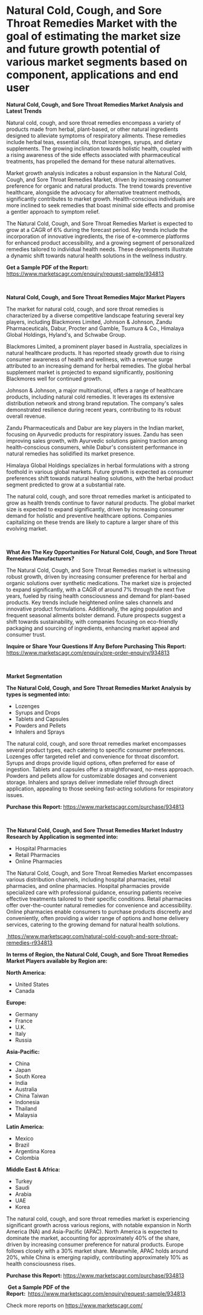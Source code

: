 <p><h1>Natural Cold, Cough, and Sore Throat Remedies Market with the goal of estimating the market size and future growth potential of various market segments based on component, applications and end user</h1></p><p><strong>Natural Cold, Cough, and Sore Throat Remedies Market Analysis and Latest Trends</strong></p>
<p><p>Natural cold, cough, and sore throat remedies encompass a variety of products made from herbal, plant-based, or other natural ingredients designed to alleviate symptoms of respiratory ailments. These remedies include herbal teas, essential oils, throat lozenges, syrups, and dietary supplements. The growing inclination towards holistic health, coupled with a rising awareness of the side effects associated with pharmaceutical treatments, has propelled the demand for these natural alternatives.</p><p>Market growth analysis indicates a robust expansion in the Natural Cold, Cough, and Sore Throat Remedies Market, driven by increasing consumer preference for organic and natural products. The trend towards preventive healthcare, alongside the advocacy for alternative treatment methods, significantly contributes to market growth. Health-conscious individuals are more inclined to seek remedies that boast minimal side effects and promise a gentler approach to symptom relief.</p><p>The Natural Cold, Cough, and Sore Throat Remedies Market is expected to grow at a CAGR of 6% during the forecast period. Key trends include the incorporation of innovative ingredients, the rise of e-commerce platforms for enhanced product accessibility, and a growing segment of personalized remedies tailored to individual health needs. These developments illustrate a dynamic shift towards natural health solutions in the wellness industry.</p></p>
<p><strong>Get a Sample PDF of the Report:&nbsp;</strong> <a href="https://www.marketscagr.com/enquiry/request-sample/934813?utm_campaign=2533&utm_medium=2&utm_source=Github&utm_content=ia&utm_term=03032025&utm_id=natural-cold-cough-and-sore-throat-remedies">https://www.marketscagr.com/enquiry/request-sample/934813</a></p>
<p>&nbsp;</p>
<p><strong>Natural Cold, Cough, and Sore Throat Remedies Major Market Players</strong></p>
<p><p>The market for natural cold, cough, and sore throat remedies is characterized by a diverse competitive landscape featuring several key players, including Blackmores Limited, Johnson & Johnson, Zandu Pharmaceuticals, Dabur, Procter and Gamble, Tsumura & Co., Himalaya Global Holdings, Hyland's, and Schwabe Group. </p><p>Blackmores Limited, a prominent player based in Australia, specializes in natural healthcare products. It has reported steady growth due to rising consumer awareness of health and wellness, with a revenue surge attributed to an increasing demand for herbal remedies. The global herbal supplement market is projected to expand significantly, positioning Blackmores well for continued growth.</p><p>Johnson & Johnson, a major multinational, offers a range of healthcare products, including natural cold remedies. It leverages its extensive distribution network and strong brand reputation. The company's sales demonstrated resilience during recent years, contributing to its robust overall revenue.</p><p>Zandu Pharmaceuticals and Dabur are key players in the Indian market, focusing on Ayurvedic products for respiratory issues. Zandu has seen improving sales growth, with Ayurvedic solutions gaining traction among health-conscious consumers, while Dabur's consistent performance in natural remedies has solidified its market presence.</p><p>Himalaya Global Holdings specializes in herbal formulations with a strong foothold in various global markets. Future growth is expected as consumer preferences shift towards natural healing solutions, with the herbal product segment predicted to grow at a substantial rate.</p><p>The natural cold, cough, and sore throat remedies market is anticipated to grow as health trends continue to favor natural products. The global market size is expected to expand significantly, driven by increasing consumer demand for holistic and preventive healthcare options. Companies capitalizing on these trends are likely to capture a larger share of this evolving market.</p></p>
<p>&nbsp;</p>
<p><strong>What Are The Key Opportunities For Natural Cold, Cough, and Sore Throat Remedies Manufacturers?</strong></p>
<p><p>The Natural Cold, Cough, and Sore Throat Remedies market is witnessing robust growth, driven by increasing consumer preference for herbal and organic solutions over synthetic medications. The market size is projected to expand significantly, with a CAGR of around 7% through the next five years, fueled by rising health consciousness and demand for plant-based products. Key trends include heightened online sales channels and innovative product formulations. Additionally, the aging population and frequent seasonal ailments bolster demand. Future prospects suggest a shift towards sustainability, with companies focusing on eco-friendly packaging and sourcing of ingredients, enhancing market appeal and consumer trust.</p></p>
<p><strong>Inquire or Share Your Questions If Any Before Purchasing This Report:</strong> <a href="https://www.marketscagr.com/enquiry/pre-order-enquiry/934813?utm_campaign=2533&utm_medium=2&utm_source=Github&utm_content=ia&utm_term=03032025&utm_id=natural-cold-cough-and-sore-throat-remedies">https://www.marketscagr.com/enquiry/pre-order-enquiry/934813</a></p>
<p>&nbsp;</p>
<p><strong>Market Segmentation</strong></p>
<p><strong>The Natural Cold, Cough, and Sore Throat Remedies Market Analysis by types is segmented into:</strong></p>
<p><ul><li>Lozenges</li><li>Syrups and Drops</li><li>Tablets and Capsules</li><li>Powders and Pellets</li><li>Inhalers and Sprays</li></ul></p>
<p><p>The natural cold, cough, and sore throat remedies market encompasses several product types, each catering to specific consumer preferences. Lozenges offer targeted relief and convenience for throat discomfort. Syrups and drops provide liquid options, often preferred for ease of ingestion. Tablets and capsules offer a straightforward, no-mess approach. Powders and pellets allow for customizable dosages and convenient storage. Inhalers and sprays deliver immediate relief through direct application, appealing to those seeking fast-acting solutions for respiratory issues.</p></p>
<p><strong>Purchase this Report:&nbsp;</strong><a href="https://www.marketscagr.com/purchase/934813?utm_campaign=2533&utm_medium=2&utm_source=Github&utm_content=ia&utm_term=03032025&utm_id=natural-cold-cough-and-sore-throat-remedies">https://www.marketscagr.com/purchase/934813</a></p>
<p>&nbsp;</p>
<p><strong>The Natural Cold, Cough, and Sore Throat Remedies Market Industry Research by Application is segmented into:</strong></p>
<p><ul><li>Hospital Pharmacies</li><li>Retail Pharmacies</li><li>Online Pharmacies</li></ul></p>
<p><p>The Natural Cold, Cough, and Sore Throat Remedies Market encompasses various distribution channels, including hospital pharmacies, retail pharmacies, and online pharmacies. Hospital pharmacies provide specialized care with professional guidance, ensuring patients receive effective treatments tailored to their specific conditions. Retail pharmacies offer over-the-counter natural remedies for convenience and accessibility. Online pharmacies enable consumers to purchase products discreetly and conveniently, often providing a wider range of options and home delivery services, catering to the growing demand for natural health solutions.</p></p>
<p><a href="https://www.marketscagr.com/natural-cold-cough-and-sore-throat-remedies-r934813?utm_campaign=2533&utm_medium=2&utm_source=Github&utm_content=ia&utm_term=03032025&utm_id=natural-cold-cough-and-sore-throat-remedies">&nbsp;https://www.marketscagr.com/natural-cold-cough-and-sore-throat-remedies-r934813</a></p>
<p><strong>In terms of Region, the Natural Cold, Cough, and Sore Throat Remedies Market Players available by Region are:</strong></p>
<p>
    <p> <strong> North America: </strong>
        <ul>
            <li>United States</li>
            <li>Canada</li>
        </ul>
        </p> 
    <p> <strong> Europe: </strong>
        <ul>
            <li>Germany</li>
            <li>France</li>
            <li>U.K.</li>
            <li>Italy</li>
            <li>Russia</li>
        </ul>
        </p> 
    <p> <strong> Asia-Pacific: </strong>
        <ul>
            <li>China</li>
            <li>Japan</li>
            <li>South Korea</li>
            <li>India</li>
            <li>Australia</li>
            <li>China Taiwan</li>
            <li>Indonesia</li>
            <li>Thailand</li>
            <li>Malaysia</li>
        </ul>
        </p> 
    <p> <strong> Latin America: </strong>
        <ul>
            <li>Mexico</li>
            <li>Brazil</li>
            <li>Argentina Korea</li>
            <li>Colombia</li>
        </ul>
        </p> 
    <p> <strong> Middle East & Africa: </strong>
        <ul>
            <li>Turkey</li>
            <li>Saudi</li>
            <li>Arabia</li>
            <li>UAE</li>
            <li>Korea</li>
        </ul>
    </p>
    </p>
<p><p>The natural cold, cough, and sore throat remedies market is experiencing significant growth across various regions, with notable expansion in North America (NA) and Asia-Pacific (APAC). North America is expected to dominate the market, accounting for approximately 40% of the share, driven by increasing consumer preference for natural products. Europe follows closely with a 30% market share. Meanwhile, APAC holds around 20%, while China is emerging rapidly, contributing approximately 10% as health consciousness rises.</p></p>
<p><strong>Purchase this Report: </strong><a href="https://www.marketscagr.com/purchase/934813?utm_campaign=2533&utm_medium=2&utm_source=Github&utm_content=ia&utm_term=03032025&utm_id=natural-cold-cough-and-sore-throat-remedies">https://www.marketscagr.com/purchase/934813</a></p>
<p>&nbsp;<strong>Get a Sample PDF of the Report:&nbsp;&nbsp;</strong><a href="https://www.marketscagr.com/enquiry/request-sample/934813?utm_campaign=2533&utm_medium=2&utm_source=Github&utm_content=ia&utm_term=03032025&utm_id=natural-cold-cough-and-sore-throat-remedies">https://www.marketscagr.com/enquiry/request-sample/934813</a></p>
<p><strong></strong></p>
<p>Check more reports on <a href="https://www.marketscagr.com/?utm_campaign=2533&utm_medium=2&utm_source=Github&utm_content=ia&utm_term=03032025&utm_id=natural-cold-cough-and-sore-throat-remedies">https://www.marketscagr.com/</a></p>